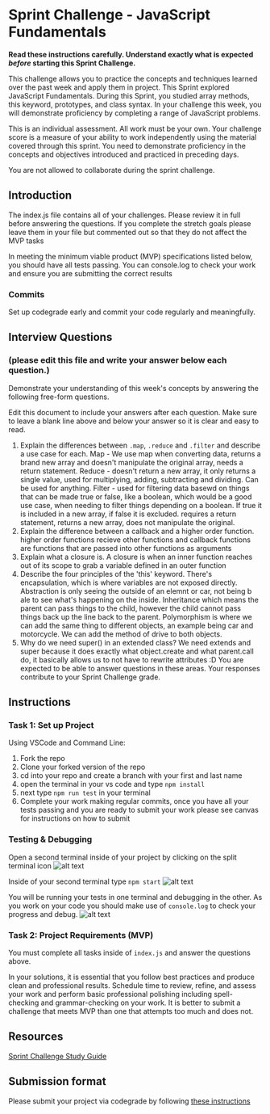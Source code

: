 # Sprint Challenge - JavaScript Fundamentals

**Read these instructions carefully. Understand exactly what is expected _before_ starting this Sprint Challenge.**

This challenge allows you to practice the concepts and techniques learned over the past week and apply them in project. This Sprint explored JavaScript Fundamentals. During this Sprint, you studied array methods, this keyword, prototypes, and class syntax. In your challenge this week, you will demonstrate proficiency by completing a range of JavaScript problems.

This is an individual assessment. All work must be your own. Your challenge score is a measure of your ability to work independently using the material covered through this sprint. You need to demonstrate proficiency in the concepts and objectives introduced and practiced in preceding days.

You are not allowed to collaborate during the sprint challenge. 

## Introduction

The index.js file contains all of your challenges. Please review it in full before answering the questions. If you complete the stretch goals please leave them in your file but commented out so that they do not affect the MVP tasks 

In meeting the minimum viable product (MVP) specifications listed below, you should have all tests passing. You can console.log to check your work and ensure you are submitting the correct results 

### Commits

Set up codegrade early and commit your code regularly and meaningfully. 

## Interview Questions
### (please edit this file and write your answer below each question.)
Demonstrate your understanding of this week's concepts by answering the following free-form questions.

Edit this document to include your answers after each question. Make sure to leave a blank line above and below your answer so it is clear and easy to read.

1. Explain the differences between `.map`, `.reduce` and `.filter` and describe a use case for each. 
Map - We use map when converting data, returns a brand new array and doesn't manipulate the original array, needs a return statement.
Reduce - doesn't return a new array, it only returns a single value, used for multiplying, adding, subtracting and dividing. Can be used for anything.
Filter - used for filtering data basewd on things that can be made true or false, like a boolean, which would be a good use case, when needing to filter things depending on a boolean. If true it is included in a new array, if false it is excluded. requires a return statement, returns a new array, does not manipulate the original.
2. Explain the difference between a callback and a higher order function.
higher order functions recieve other functions and callback functions are functions that are passed into other functions as arguments
3. Explain what a closure is.
A closure is when an inner function reaches out of its scope to grab a variable defined in an outer function
4. Describe the four principles of the 'this' keyword.
There's encapsulation, which is where variables are not exposed directly.
Abstraction is only seeing the outside of an elemnt or car, not being b ale to see what's happening on the inside.
Inheritance which means the parent can pass things to the child, however the child cannot pass things back up the line back to the parent.
Polymorphism is where we can add the same thing to different objects, an example being car and motorcycle. We can add the method of drive to both objects.
5. Why do we need super() in an extended class?
We need extends and super because it does exactly what object.create and what parent.call do, it basically allows us to not have to rewrite attributes :D
You are expected to be able to answer questions in these areas. Your responses contribute to your Sprint Challenge grade. 

## Instructions

### Task 1: Set up Project

Using VSCode and Command Line:


1. Fork the repo
2. Clone your forked version of the repo
3. cd into your repo and create a branch with your first and last name
4. open the terminal in your vs code and type `npm install`
5. next type `npm run test` in your terminal
6. Complete your work making regular commits, once you have all your tests passing and you are ready to submit your work please see canvas for instructions on how to submit

### Testing & Debugging

Open a second terminal inside of your project by clicking on the split terminal icon
![alt text](assets/split_terminal.png "Split Terminal")

Inside of your second terminal type `npm start` 
![alt text](assets/npm_start.png "type npm start")

You will be running your tests in one terminal and debugging in the other. As you work on your code you should make use of `console.log` to check your progress and debug.
![alt text](assets/tests_debug_terminal_final.png "your terminal should look like this")

### Task 2: Project Requirements (MVP)

You must complete all tasks inside of `index.js` and answer the questions above.

In your solutions, it is essential that you follow best practices and produce clean and professional results. Schedule time to review, refine, and assess your work and perform basic professional polishing including spell-checking and grammar-checking on your work. It is better to submit a challenge that meets MVP than one that attempts too much and does not.

## Resources
 
 [Sprint Challenge Study Guide](https://www.notion.so/lambdaschool/Unit-1-Sprint-3-Study-Guide-033a9a00659a4ef98c12eb97e49a6110)

## Submission format

Please submit your project via codegrade by following [these instructions](https://www.notion.so/lambdaschool/Submitting-an-assignment-via-Code-Grade-A-Step-by-Step-Walkthrough-07bd65f5f8364e709ecb5064735ce374)

